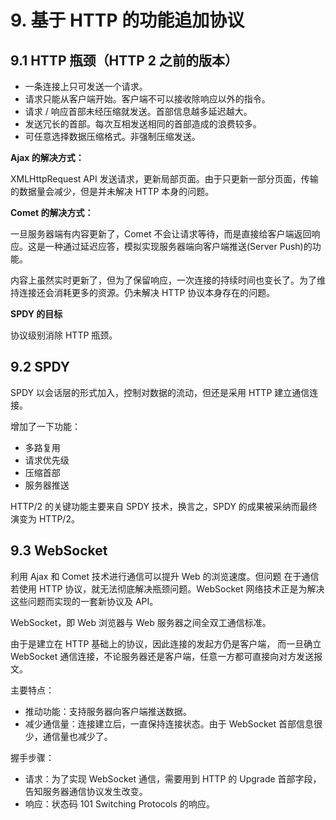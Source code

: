 # 9. 基于 HTTP 的功能追加协议

## 9.1 HTTP 瓶颈（HTTP 2 之前的版本）

-   一条连接上只可发送一个请求。
-   请求只能从客户端开始。客户端不可以接收除响应以外的指令。
-   请求 / 响应首部未经压缩就发送。首部信息越多延迟越大。
-   发送冗长的首部。每次互相发送相同的首部造成的浪费较多。
-   可任意选择数据压缩格式。非强制压缩发送。

**Ajax 的解决方式：**

XMLHttpRequest API 发送请求，更新局部页面。由于只更新一部分页面，传输的数据量会减少，但是并未解决 HTTP 本身的问题。

**Comet 的解决方式：**

一旦服务器端有内容更新了，Comet 不会让请求等待，而是直接给客户端返回响应。这是一种通过延迟应答，模拟实现服务器端向客户端推送(Server Push)的功能。

内容上虽然实时更新了，但为了保留响应，一次连接的持续时间也变长了。为了维持连接还会消耗更多的资源。仍未解决 HTTP 协议本身存在的问题。

**SPDY 的目标**

协议级别消除 HTTP 瓶颈。

## 9.2 SPDY

SPDY 以会话层的形式加入，控制对数据的流动，但还是采用 HTTP 建立通信连接。

增加了一下功能：

-   多路复用
-   请求优先级
-   压缩首部
-   服务器推送

HTTP/2 的关键功能主要来自 SPDY 技术，换言之，SPDY 的成果被采纳而最终演变为 HTTP/2。

## 9.3 WebSocket

利用 Ajax 和 Comet 技术进行通信可以提升 Web 的浏览速度。但问题 在于通信若使用 HTTP 协议，就无法彻底解决瓶颈问题。WebSocket 网络技术正是为解决这些问题而实现的一套新协议及 API。

WebSocket，即 Web 浏览器与 Web 服务器之间全双工通信标准。

由于是建立在 HTTP 基础上的协议，因此连接的发起方仍是客户端， 而一旦确立 WebSocket 通信连接，不论服务器还是客户端，任意一方都可直接向对方发送报文。

主要特点：

-   推动功能：支持服务器向客户端推送数据。
-   减少通信量：连接建立后，一直保持连接状态。由于 WebSocket 首部信息很少，通信量也减少了。

握手步骤：

-   请求：为了实现 WebSocket 通信，需要用到 HTTP 的 Upgrade 首部字段，告知服务器通信协议发生改变。
-   响应：状态码 101 Switching Protocols 的响应。
